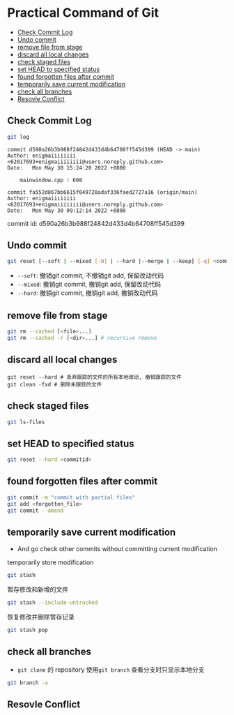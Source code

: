 # Practical Command of Git

* [Check Commit Log](#check-commit-log)
* [Undo commit](#undo-commit)
* [remove file from stage](#remove-file-from-stage)
* [discard all local changes](#discard-all-local-changes)
* [check staged files](#check-staged-files)
* [set HEAD to specified status](#set-head-to-specified-status)
* [found forgotten files after commit](#found-forgotten-files-after-commit)
* [temporarily save current modification](#temporarily-save-current-modification)
* [check all branches](#check-all-branches)
* [Resovle Conflict](#resovle-conflict)

## Check Commit Log

```bash
git log
```

```shell
commit d590a26b3b988f24842d433d4b64708ff545d399 (HEAD -> main)
Author: enigmaiiiiiiii <62017693+enigmaiiiiiiii@users.noreply.github.com>
Date:   Mon May 30 15:24:20 2022 +0800

    mainwindow.cpp : 608

commit fa552d867bb6615f049720adaf336faed2727a16 (origin/main)
Author: enigmaiiiiiiii <62017693+enigmaiiiiiiii@users.noreply.github.com>
Date:   Mon May 30 09:12:14 2022 +0800
```

commit id: d590a26b3b988f24842d433d4b64708ff545d399

## Undo commit

```bash
git reset [--soft | --mixed [-N] | --hard |--merge | --keep] [-q] <commitid>
```

- `--soft`: 撤销git commit, 不撤销git add, 保留改动代码
- `--mixed`: 撤销git commit, 撤销git add, 保留改动代码
- `--hard`: 撤销git commit, 撤销git add, 撤销改动代码

## remove file from stage

```bash
git rm --cached [<file>...]
git rm --cached -r [<dir>...] # recursive remove
```

## discard all local changes

```shell
git reset --hard # 丢弃跟踪的文件的所有本地改动, 撤销跟踪的文件
git clean -fxd # 删除未跟踪的文件
```
## check staged files

```bash
git ls-files
```

## set HEAD to specified status

```bash
git reset --hard <commitid>
```

## found forgotten files after commit

```bash
git commit -m "commit with partial files"
git add <forgotten_file>
git commit --amend
```

## temporarily save current modification

- And go check other commits without committing current modification

temporarily store modification

```sh
git stash
```

暂存修改和新增的文件

```sh
git stash --include-untracked
```

恢复修改并删除暂存记录

```sh
git stash pop
```

## check all branches

- `git clone` 的 repository 使用`git branch` 查看分支时只显示本地分支

```bash
git branch -a
```

## Resovle Conflict